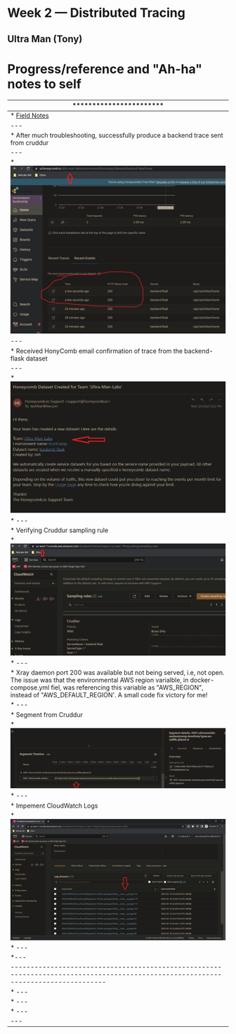# Week 2 — Distributed Tracing

## Ultra Man (Tony)


# Progress/reference and "Ah-ha" notes to self
| *********************** |
| --- |
| * [Field Notes](https://github.com/ultraman-labs/aws-bootcamp-cruddur-2023/blob/main/_docs/assets/week2/Notes-Week2.txt) |
| --- |
| * After much troubleshooting, successfully produce a backend trace sent from cruddur|
| --- |
| * ![HoneyComb Trace](../_docs/assets/week2/honeycombtrace1.png) |
| --- |
| * Received HonyComb email confirmation of trace from the backend-flask dataset|
| --- |
| * ![HoneyComb Confirmation](../_docs/assets/week2/datasetconfirmation.png) |
| * ---|
| * Verifying Cruddur sampling rule
| * ![XRAY Sampling](../_docs/assets/week2/xraysamplingrule1.png) |
| * --- |
| * Xray daemon port 200 was available but not being served, i.e, not open. The issue was that the environmental AWS region varialble, in docker-compose.yml fiel, was        referencing this variable as "AWS_REGION", instead of "AWS_DEFAULT_REGION'. A small code fix victory for me! |
| * --- |
| * Segment from Cruddur |
| * ![XRAY Sampling](../_docs/assets/week2/segmentstimeline.png) |
| * --- |
| * Impement CloudWatch Logs |
| * ![XRAY Sampling](../_docs/assets/week2/logstreams.png) |
| * --- |
| *--- |
| ---------------------------------------------------------------------------------------------------------------------------------- |
| * ---|
| * --- |
| * --- |
| --- |





